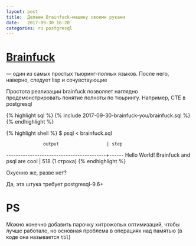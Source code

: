 ```yaml
---
layout: post
title:  Делаем Brainfuck-машину своими руками
date:   2017-09-30 16:20
categories: ru postgresql
---
```


# [Brainfuck](https://ru.wikipedia.org/wiki/Brainfuck)
— один из самых простых
<span class="simplification" title="На самом деле нет, потому что в стандарте brainfuck
заложено ограничение на память, а лента тьюринга, сука, бесконечная">
тьюринг-полных </span> языков. После него, наверно, следует lisp и сочувствующие

Простота реализации brainfuck позволяет наглядно продемонстрировать понятие
полноты по тюьрингу. Например, CTE в postgresql

{% highlight sql %}
{% include 2017-09-30-brainfuck-you/brainfuck.sql %}
{% endhighlight %}

{% highlight shell %}
$ psql < brainfuck.sql

                  output                  | step
------------------------------------------+------
 Hello World! Brainfuck and psql are cool |  518
 (1 строка)
{% endhighlight %}

Охуенно же, разве нет?

Да, эта штука требует postgresql-9.6+

# PS

Можно конечно добавить парочку хитрожопых оптимизаций, чтобы лучше работало,
но основная проблема в операциях над памятью (в коде она называется `tbl`)
